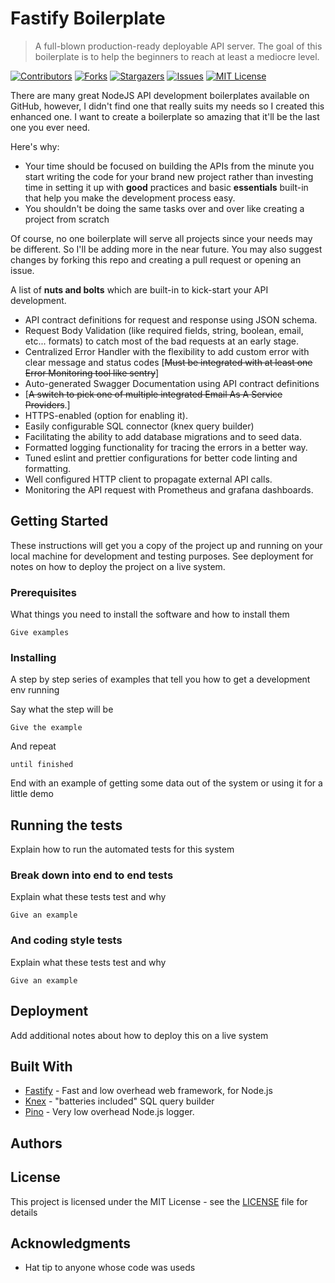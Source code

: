 # Fastify Boilerplate

> A full-blown production-ready deployable API server. The goal of this boilerplate is to help the beginners to reach at least a mediocre level.

<!-- PROJECT SHIELDS -->
<!--
*** I'm using markdown "reference style" links for readability.
*** Reference links are enclosed in brackets [ ] instead of parentheses ( ).
*** See the bottom of this document for the declaration of the reference variables
*** for contributors-url, forks-url, etc. This is an optional, concise syntax you may use.
*** https://www.markdownguide.org/basic-syntax/#reference-style-links
-->

[![Contributors][contributors-shield]][contributors-url]
[![Forks][forks-shield]][forks-url]
[![Stargazers][stars-shield]][stars-url]
[![Issues][issues-shield]][issues-url]
[![MIT License][license-shield]][license-url]

There are many great NodeJS API development boilerplates available on GitHub, however, I didn't find one that really suits my needs so I created this enhanced one. I want to create a boilerplate so amazing that it'll be the last one you ever need.

Here's why:

- Your time should be focused on building the APIs from the minute you start writing the code for your brand new project rather than investing time in setting it up with **good** practices and basic **essentials** built-in that help you make the development process easy.
- You shouldn't be doing the same tasks over and over like creating a project from scratch

Of course, no one boilerplate will serve all projects since your needs may be different. So I'll be adding more in the near future. You may also suggest changes by forking this repo and creating a pull request or opening an issue.

A list of **nuts and bolts** which are built-in to kick-start your API development.

- API contract definitions for request and response using JSON schema.
- Request Body Validation (like required fields, string, boolean, email, etc... formats) to catch most of the bad requests at an early stage.
- Centralized Error Handler with the flexibility to add custom error with clear message and status codes [~~Must be integrated with at least one Error Monitoring tool like sentry~~]
- Auto-generated Swagger Documentation using API contract definitions
- [~~A switch to pick one of multiple integrated Email As A Service Providers~~.]
- HTTPS-enabled (option for enabling it).
- Easily configurable SQL connector (knex query builder)
- Facilitating the ability to add database migrations and to seed data.
- Formatted logging functionality for tracing the errors in a better way.
- Tuned eslint and prettier configurations for better code linting and formatting.
- Well configured HTTP client to propagate external API calls.
- Monitoring the API request with Prometheus and grafana dashboards.

## Getting Started

These instructions will get you a copy of the project up and running on your local machine for development and testing purposes. See deployment for notes on how to deploy the project on a live system.

### Prerequisites

What things you need to install the software and how to install them

```
Give examples
```

### Installing

A step by step series of examples that tell you how to get a development env running

Say what the step will be

```
Give the example
```

And repeat

```
until finished
```

End with an example of getting some data out of the system or using it for a little demo

## Running the tests

Explain how to run the automated tests for this system

### Break down into end to end tests

Explain what these tests test and why

```
Give an example
```

### And coding style tests

Explain what these tests test and why

```
Give an example
```

## Deployment

Add additional notes about how to deploy this on a live system

## Built With

- [Fastify](https://www.fastify.io/) - Fast and low overhead web framework, for Node.js
- [Knex](http://knexjs.org/) - "batteries included" SQL query builder
- [Pino](https://www.npmjs.com/package/pino) - Very low overhead Node.js logger.

## Authors

## License

This project is licensed under the MIT License - see the [LICENSE](LICENSE) file for details

## Acknowledgments

- Hat tip to anyone whose code was useds

<!-- MARKDOWN LINKS & IMAGES -->
<!-- https://www.markdownguide.org/basic-syntax/#reference-style-links -->

[contributors-shield]: https://img.shields.io/github/contributors/mattaharish/fastify-boilerplate.svg?style=flat-square&color=green
[contributors-url]: https://github.com/mattaharish/fastify-boilerplate/graphs/contributors
[forks-shield]: https://img.shields.io/github/forks/mattaharish/fastify-boilerplate?style=flat-square
[forks-url]: https://github.com/mattaharish/fastify-boilerplate/network/members
[stars-shield]: https://img.shields.io/github/stars/mattaharish/fastify-boilerplate?style=flat-square
[stars-url]: https://github.com/mattaharish/fastify-boilerplate/stargazers
[issues-shield]: https://img.shields.io/github/issues/mattaharish/fastify-boilerplate?style=flat-square
[issues-url]: https://github.com/mattaharish/fastify-boilerplate/issues
[license-shield]: https://img.shields.io/github/license/mattaharish/fastify-boilerplate?style=flat-square
[license-url]: https://github.com/mattaharish/fastify-boilerplate/blob/master/LICENSE
